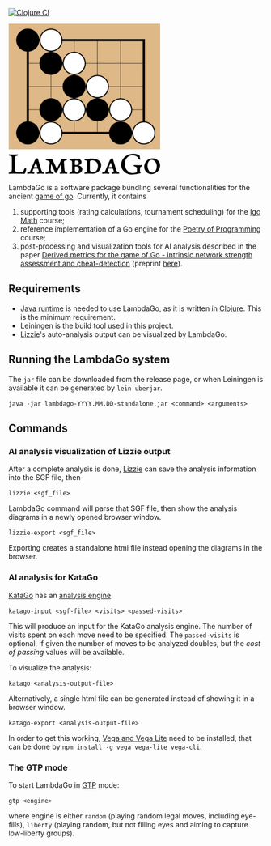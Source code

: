 [![Clojure CI](https://github.com/egri-nagy/lambdago/actions/workflows/clojure.yml/badge.svg)](https://github.com/egri-nagy/lambdago/actions/workflows/clojure.yml)

![LambdaGo Logo](resources/lambdago_logo_300px.png)

LambdaGo is a software package bundling several functionalities for the ancient [game of go](https://en.wikipedia.org/wiki/Go_(game)).
Currently, it contains

  1. supporting tools (rating calculations, tournament scheduling) for the [Igo Math](https://egri-nagy.github.io/igomath/) course;
  2. reference implementation of a Go engine for the [Poetry of Programming](https://egri-nagy.github.io/popbook/) course;
  3. post-processing and visualization tools for AI analysis described in the paper [Derived metrics for the game of Go - intrinsic network strength assessment and cheat-detection](https://ieeexplore.ieee.org/document/9394360) (preprint [here](https://arxiv.org/abs/2009.01606)).

## Requirements
 * [Java runtime](https://www.java.com/) is needed to use LambdaGo, as it is written in [Clojure](https://www.clojure.org). This is the minimum requirement.
 * Leiningen is the build tool used in this project.
 * [Lizzie](https://github.com/featurecat/lizzie)'s auto-analysis output can be visualized by LambdaGo.

## Running the LambdaGo system
The `jar` file can be downloaded from the release page, or when Leiningen is available it can be generated by `lein uberjar`.

```
java -jar lambdago-YYYY.MM.DD-standalone.jar <command> <arguments>
```

## Commands

### AI analysis visualization of Lizzie output
After a complete analysis is done, [Lizzie](https://github.com/featurecat/lizzie) can save the analysis information into the SGF file, then
```
lizzie <sgf_file>
```
LambdaGo command will parse that SGF file, then show the analysis diagrams in a newly opened browser window.
```
lizzie-export <sgf_file>
```
Exporting creates a standalone html file instead opening the diagrams in the browser.

### AI analysis for KataGo

[KataGo](https://katagotraining.org/) has an [analysis engine](https://github.com/lightvector/KataGo/blob/master/docs/Analysis_Engine.md)

```
katago-input <sgf-file> <visits> <passed-visits>
```
This will produce an input for the KataGo analysis engine. The number of visits spent on each move need to be specified. The `passed-visits` is optional, if given the number of moves to be analyzed doubles, but the *cost of passing* values will be available.

To visualize the analysis:
```
katago <analysis-output-file>
```
Alternatively, a single html file can be generated instead of showing it in a browser window.

```
katago-export <analysis-output-file>
```
In order to get this working, [Vega and Vega Lite](https://vega.github.io/) need to be installed, that can be done by `npm install -g vega vega-lite vega-cli`.

### The GTP mode
To start LambdaGo in [GTP](http://www.lysator.liu.se/~gunnar/gtp/) mode:
```
gtp <engine>
```
where engine is either `random` (playing random legal moves, including eye-fills), `liberty` (playing random, but not filling eyes and aiming to capture low-liberty groups). 

